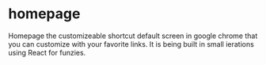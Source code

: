 # homepage

Homepage the customizeable shortcut default screen in google chrome that you can customize with your favorite links. It is being built in small ierations using React for funzies.
